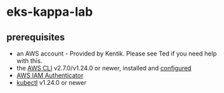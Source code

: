 # eks-kappa-lab

## prerequisites

- an AWS account - Provided by Kentik. Please see Ted if you need help with this.
- the [AWS CLI](https://docs.aws.amazon.com/cli/latest/userguide/getting-started-install.html) v2.7.0/v1.24.0 or newer, installed and [configured](https://docs.aws.amazon.com/cli/latest/userguide/cli-chap-configure.html)
- [AWS IAM Authenticator](https://docs.aws.amazon.com/eks/latest/userguide/install-aws-iam-authenticator.html)
- [kubectl](https://kubernetes.io/docs/tasks/tools/) v1.24.0 or newer

